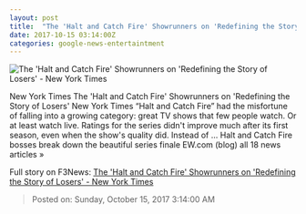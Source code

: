 ```yaml
---
layout: post
title:  "The 'Halt and Catch Fire' Showrunners on 'Redefining the Story of Losers' - New York Times"
date: 2017-10-15 03:14:00Z
categories: google-news-entertaintment
---
```


![The 'Halt and Catch Fire' Showrunners on 'Redefining the Story of Losers' - New York Times](https://static01.nyt.com/images/2017/10/14/watching/HALT-AND-CATCH-FIRE-S4E10-04/HALT-AND-CATCH-FIRE-S4E10-04-facebookJumbo.jpg)

New York Times The 'Halt and Catch Fire' Showrunners on 'Redefining the Story of Losers' New York Times “Halt and Catch Fire” had the misfortune of falling into a growing category: great TV shows that few people watch. Or at least watch live. Ratings for the series didn't improve much after its first season, even when the show's quality did. Instead of ... Halt and Catch Fire bosses break down the beautiful series finale EW.com (blog) all 18 news articles »


Full story on F3News: [The 'Halt and Catch Fire' Showrunners on 'Redefining the Story of Losers' - New York Times](http://www.f3nws.com/n/3PnWkF)

> Posted on: Sunday, October 15, 2017 3:14:00 AM
